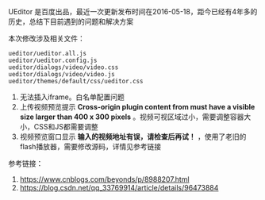 UEditor 是百度出品，最近一次更新发布时间在2016-05-18，距今已经有4年多的历史，总结下目前遇到的问题和解决方案



本次修改涉及相关文件：
```
ueditor/ueditor.all.js
ueditor/ueditor.config.js
ueditor/dialogs/video/video.css
ueditor/dialogs/video/video.js
ueditor/themes/default/css/ueditor.css
```

1. 无法插入iframe。白名单配置问题
2. 上传视频预览提示 **Cross-origin plugin content from must have a visible size larger than 400 x 300 pixels** 。视频可视区域过小，需要调整容器大小，CSS和JS都需要调整
3. 视频预览窗口显示 **输入的视频地址有误，请检查后再试！** ，使用了老旧的flash播放器，需要修改源码，详情见参考链接

参考链接：
1. https://www.cnblogs.com/beyonds/p/8988207.html
2. https://blog.csdn.net/qq_33769914/article/details/96473884
